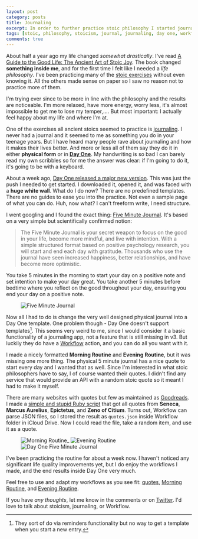 ```yaml
---
layout: post
category: posts
title: Journaling
excerpt: In order to further practice stoic philosophy I started journaling with Day One and Workflow.
tags: [stoic, philosophy, stoicism, journal, journaling, day one, workflow, ios, goodreads, ruby]
comments: true
---
```


About half a year ago my life changed _somewhat drastically_. I've read [A Guide to the Good Life: The Ancient Art of Stoic Joy](https://www.amazon.com/o/ASIN/1522632735/parpaspod-20). The book changed **something inside me**, and for the first time I felt like I needed a _life philosophy_. I've been practicing many of the [stoic exercises](https://dailystoic.com/what-is-stoicism-a-definition-3-stoic-exercises-to-get-you-started/) without even knowing it. All the others made sense on paper so I saw no reason not to practice more of them.

I'm trying ever since to be more in line with the philosophy and the results are noticeable. I'm more relaxed, have more energy, worry less, it's almost impossible to get me to lose my temper,…. But most important: I actually feel happy about my life and where I'm at.

One of the exercises all ancient stoics seemed to practice is [journaling](https://dailystoic.com/stoic-art-of-journaling/). I never had a journal and it seemed to me as something you do in your teenage years. But I have heard many people rave about journaling and how it makes their lives better. And more or less all of them say they do it in either **physical form** or in [**Day One**](http://dayoneapp.com/). My handwriting is so bad I can barely read my own scribbles so for me the answer was clear: if I'm going to do it, it's going to be with a keyboard.

About a week ago, [Day One released a major new version](http://dayoneapp.com/2018/08/version-3/). This was just the push I needed to get started. I downloaded it, opened it, and was faced with a **huge white wall**. What do I do now? There are no predefined templates. There are no guides to ease you into the practice. Not even a sample page of what you can do. Huh, now what? I can't freeform write, I need structure.

I went googling and I found the exact thing: [Five Minute Journal](https://www.intelligentchange.com/products/the-five-minute-journal). It's based on a very simple but scientifically confirmed notion:

> The Five Minute Journal is your secret weapon to focus on the good in your life, become more mindful, and live with intention. With a simple structured format based on positive psychology research, you will start and end each day with gratitude. Thousands who use the journal have seen increased happiness, better relationships, and have become more optimistic.

You take 5 minutes in the morning to start your day on a positive note and set intention to make your day great. You take another 5 minutes before bedtime where you reflect on the good throughout your day, ensuring you end your day on a positive note.

<figure>
  <img src="/images/posts/2018-09-02/5_minute_journal.jpeg" title="Five Minute Journal">
</figure>

Now all I had to do is change the very well designed physical journal into a Day One template. One problem though - Day One doesn't support templates[^1]. This seems very weird to me, since I would consider it a basic functionality of a journaling app, not a feature that is still missing in v3. But luckily they do have a [Workflow](https://workflow.is/) action, and you can do all you want with it.

I made a nicely formatted **Morning Routine** and **Evening Routine**, but it was missing one more thing. The physical 5 minute journal has a nice quote to start every day and I wanted that as well. Since I'm interested in what stoic philosophers have to say, I of course wanted their quotes. I didn't find any service that would provide an API with a random stoic quote so it meant I had to make it myself.

There are many websites with quotes but few as maintained as [Goodreads](https://www.goodreads.com/). I made a [simple and stupid Ruby script](https://gist.github.com/miharekar/31420d5ecc7373bf0f58ec23cc0be81c#file-quotes-rb) that got all quotes from **Seneca**, **Marcus Aurelius**, **Epictetus**, and **Zeno of Citium**. Turns out, Workflow can parse JSON files, so I stored the result as `quotes.json` inside Workflow folder in iCloud Drive. Now I could read the file, take a random item, and use it as a quote.

<figure class="third">
  <img src="/images/posts/2018-09-02/morning.jpg" title="Morning Routine_">
  <img src="/images/posts/2018-09-02/evening.jpg" title="Evening Routine">
  <img src="/images/posts/2018-09-02/day_one.jpg" title="Day One Five Minute Journal">
</figure>

I've been practicing the routine for about a week now. I haven't noticed any significant life quality improvements yet, but I do enjoy the workflows I made, and the end results inside Day One very much.

Feel free to use and adapt my workflows as you see fit: [quotes](https://gist.githubusercontent.com/miharekar/d57b58b017c457cd18062a1c36d82e02/raw/05211099c1843a19f2f073b4279fc3dfacacbbe4/quotes.json), [Morning Routine](https://workflow.is/workflows/c7881569dca545579b3cb121a9c1d212), and [Evening Routine](https://workflow.is/workflows/91efd3d3e26a49b081082daccac85f73).

If you have _any thoughts_, let me know in the comments or on [Twitter](https://twitter.com/MihaRekar). I'd love to talk about stoicism, journaling, or Workflow.

[^1]: They sort of do via reminders functionality but no way to get a template when you start a new entry.
